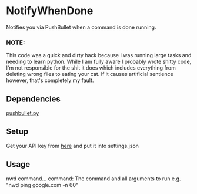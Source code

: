 # NotifyWhenDone
Notifies you via PushBullet when a command is done running.

### NOTE:
This code was a quick and dirty hack because I was running large tasks and needing to learn python.  While I am fully aware I probably wrote shitty code, I'm not responsible for the shit it does which includes everything from deleting wrong files to eating your cat.  If it causes artificial sentience however, that's completely my fault.

## Dependencies
[pushbullet.py](https://github.com/randomchars/pushbullet.py)

## Setup
Get your API key from [here](https://www.pushbullet.com/#settings) and put it into settings.json

## Usage
nwd command...
  command:  The command and all arguments to run
  e.g. "nwd ping google.com -n 60"
